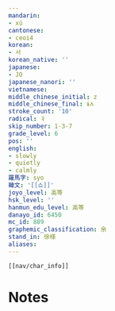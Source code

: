 ```yaml
---
mandarin:
- xú
cantonese:
- ceoi4
korean:
- 서
korean_native: ''
japanese:
- JO
japanese_nanori: ''
vietnamese:
middle_chinese_initial: z
middle_chinese_final: ɨʌ
stroke_count: '10'
radical: 彳
skip_number: 1-3-7
grade_level: 6
pos: ''
english:
- slowly
- quietly
- calmly
羅馬字: syo
韓文: '[[쇼]]'
joyo_level: 高等
hsk_level: ''
hanmun_edu_level: 高等
danayo_id: 6450
mc_id: 889
graphemic_classification: 余
stand_in: 徐様
aliases:
---
```

```meta-bind-embed
[[nav/char_info]]
```

# Notes
